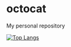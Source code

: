 # octocat
My personal repository

[![Top Langs](https://github-readme-stats.vercel.app/api/top-langs/?username={rymsk-21}
)](https://github.com/anuraghazra/github-readme-stats)
